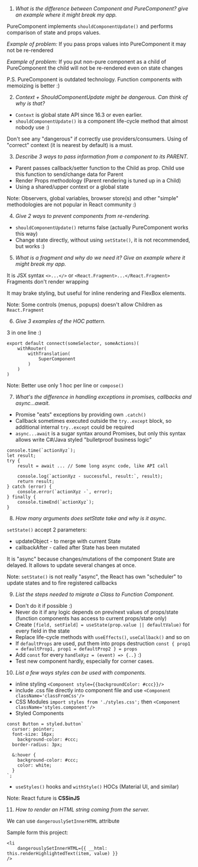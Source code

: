 1. _What is the difference between Component and PureComponent? give an
   example where it might break my app._

PureComponent implements `shouldComponentUpdate()` and performs comparison of state and props values.

_Example of problem:_ If you pass props values into PureComponent it may not be re-rendered

_Example of problem:_ If you put non-pure component as a child of PureComponent the child will not be re-rendered even on state changes

P.S. PureComponent is outdated technology. Function components with memoizing is better :)

2. _Context + ShouldComponentUpdate might be dangerous. Can think of
   why is that?_

- `Context` is global state API since 16.3 or even earlier.
- `shouldComponentUpdate()` is a component life-cycle method that almost nobody use :)

Don't see any "dangerous" if correctly use providers/consumers. Using of "correct" context (it is nearest by default) is a must.

3. _Describe 3 ways to pass information from a component to its PARENT._

- Parent passes callback/setter function to the Child as prop. Child use this function to send/change data for Parent
- Render Props methodology (Parent rendering is tuned up in a Child)
- Using a shared/upper context or a global state

Note: Observers, global variables, browser store(s) and other "simple" methodologies are not popular in React community :)

4. _Give 2 ways to prevent components from re-rendering._

- `shouldComponentUpdate()` returns false (actually PureComponent works this way)
- Change state directly, without using `setState()`, it is not recommended, but works :)

5.  _What is a fragment and why do we need it? Give an example where it
    might break my app._

It is JSX syntax `<>...</>` or `<React.Fragment>...</React.Fragment>`
Fragments don't render wrapping <div>

It may brake styling, but useful for inline rendering and FlexBox elements.

Note: Some controls (menus, popups) doesn't allow Children as `React.Fragment`

6.  _Give 3 examples of the HOC pattern._

3 in one line :)

```
export default connect(someSelector, someActions)(
	withRouter(
		withTranslation(
			SuperComponent
		)
	)
)
```

Note: Better use only 1 hoc per line or `compose()`

7.  _What's the difference in handling exceptions in promises, callbacks and
    async...await._

- Promise "eats" exceptions by providing own `.catch()`
- Callback sometimes executed outside the `try..except` block, so additional internal `try..except` could be required
- `async...await` is a sugar syntax around Promises, but only this syntax allows write C#/Java styled "bulletproof business logic"

```
console.time(`actionXyz`);
let result;
try {
    result = await ... // Some long async code, like API call

    console.log(`actionXyz - successful, result:`, result);
    return result;
} catch (error) {
	console.error(`actionXyz -`, error);
} finally {
	console.timeEnd(`actionXyz`);
}
```

8.  _How many arguments does setState take and why is it async._

`setState()` accept 2 parameters:

- updateObject - to merge with current State
- callbackAfter - called after State has been mutated

It is "async" because changes/mutations of the component State are delayed. It allows to update several changes at once.

Note: `setState()` is not really "async", the React has own "scheduler" to update states and to fire registered callbacks

9.  _List the steps needed to migrate a Class to Function Component._

- Don't do it if possible :)
- Never do it if any logic depends on prev/next values of props/state (function components has access to current props/state only)
- Create `[field, setField] = useState(prop.value || defaultValue)` for every field in the state
- Replace life-cycle methods with `useEffects()`, `useCallback()` and so on
- If `defaultProps` are used, put them into props destruction `const { prop1 = defaultProp1, prop1 = defaultProp2 } = props`
- Add `const` for every `handleXyz = (event) => {..}` :)
- Test new component hardly, especially for corner cases.

10. _List a few ways styles can be used with components._

- inline styling `<Component style={{backgroundColor: #ccc}}/>`
- include .css file directly into component file and use `<Component className='classFromCss'/>`
- CSS Modules `import styles from './styles.css';` then `<Component className='styles.component'/>`
- Styled Components

```
const Button = styled.button`
  cursor: pointer;
  font-size: 16px;
	background-color: #ccc;
  border-radius: 3px;

  &:hover {
    background-color: #ccc;
    color: white;
  }
`;

```

- `useStyles()` hooks and `withStyle()` HOCs (Material UI, and similar)

Note: React future is **CSSinJS**

11. _How to render an HTML string coming from the server._

We can use `dangerouslySetInnerHTML` attribute

Sample form this project:

```
<li
	dangerouslySetInnerHTML={{ __html: this.renderHighlightedText(item, value) }}
/>
```
